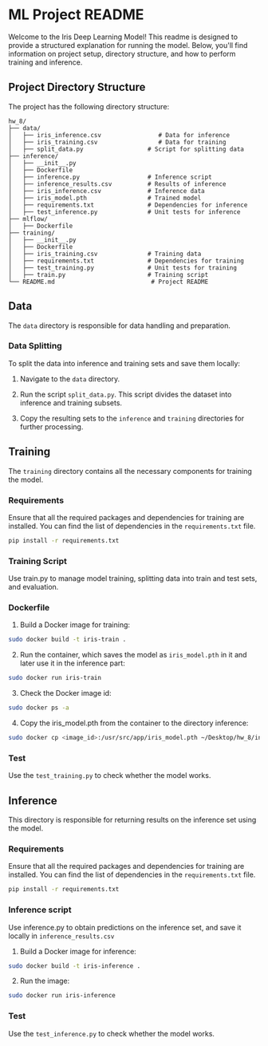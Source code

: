 # ML Project README

Welcome to the Iris Deep Learning Model! This readme is designed to provide a structured explanation for running the model. Below, you'll find information on project setup, directory structure, and how to perform training and inference.

## Project Directory Structure

The project has the following directory structure:

```
hw_8/
├── data/
│   ├── iris_inference.csv                # Data for inference
│   ├── iris_training.csv                 # Data for training
│   ├── split_data.py                  # Script for splitting data
├── inference/
│   ├── __init__.py
│   ├── Dockerfile
│   ├── inference.py                   # Inference script
│   ├── inference_results.csv          # Results of inference
│   ├── iris_inference.csv             # Inference data
│   ├── iris_model.pth                 # Trained model
│   ├── requirements.txt               # Dependencies for inference
│   ├── test_inference.py              # Unit tests for inference
├── mlflow/
│   ├── Dockerfile
├── training/
│   ├── __init__.py
│   ├── Dockerfile
│   ├── iris_training.csv              # Training data
│   ├── requirements.txt               # Dependencies for training
│   ├── test_training.py               # Unit tests for training
│   ├── train.py                       # Training script
└── README.md                           # Project README

```

## Data

The `data` directory is responsible for data handling and preparation.

### Data Splitting

To split the data into inference and training sets and save them locally:

1. Navigate to the `data` directory.

2. Run the script `split_data.py`. This script divides the dataset into inference and training subsets.

3. Copy the resulting sets to the `inference` and `training` directories for further processing.

## Training

The `training` directory contains all the necessary components for training the model.

### Requirements

Ensure that all the required packages and dependencies for training are installed. You can find the list of dependencies in the `requirements.txt` file.

```bash
pip install -r requirements.txt
```
### Training Script
Use train.py to manage model training, splitting data into train and test sets, and evaluation.

### Dockerfile

1. Build a Docker image for training:
```bash
sudo docker build -t iris-train . 
```
2. Run the container, which saves the model as `iris_model.pth` in it and later use it in the inference part:
```bash
sudo docker run iris-train
```
3. Check the Docker image id:
```bash
sudo docker ps -a
```
4. Copy the iris_model.pth from the container to the directory inference:
```bash
sudo docker cp <image_id>:/usr/src/app/iris_model.pth ~/Desktop/hw_8/inference
```

### Test
Use the `test_training.py` to check whether the model works.

## Inference

This directory is responsible for returning results on the inference set using the model.
### Requirements

Ensure that all the required packages and dependencies for training are installed. You can find the list of dependencies in the `requirements.txt` file.
```bash
pip install -r requirements.txt
```
### Inference script
Use inference.py to obtain predictions on the inference set, and save it locally in `inference_results.csv`
1. Build a Docker image for inference:
```bash
sudo docker build -t iris-inference . 
```
2. Run the image:
```bash
sudo docker run iris-inference
```

### Test
Use the `test_inference.py` to check whether the model works.